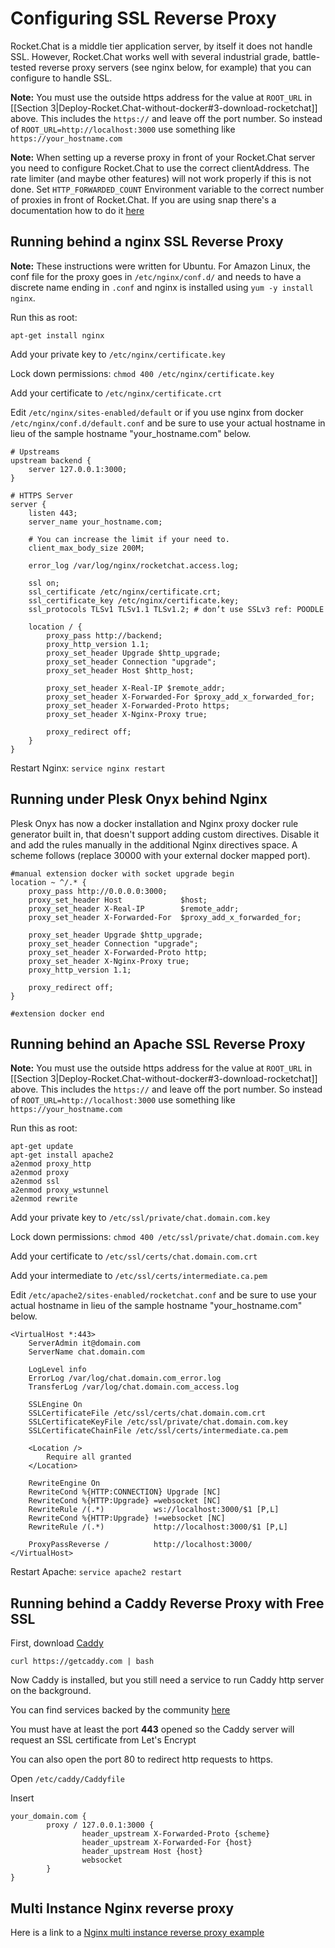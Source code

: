 # Configuring SSL Reverse Proxy

Rocket.Chat is a middle tier application server, by itself it does not handle SSL. However, Rocket.Chat works well with several industrial grade, battle-tested reverse proxy servers \(see nginx below, for example\) that you can configure to handle SSL.

**Note:** You must use the outside https address for the value at `ROOT_URL` in \[\[Section 3\|Deploy-Rocket.Chat-without-docker\#3-download-rocketchat\]\] above. This includes the `https://` and leave off the port number. So instead of `ROOT_URL=http://localhost:3000` use something like `https://your_hostname.com`

**Note:** When setting up a reverse proxy in front of your Rocket.Chat server you need to configure Rocket.Chat to use the correct clientAddress. The rate limiter \(and maybe other features\) will not work properly if this is not done. Set `HTTP_FORWARDED_COUNT` Environment variable to the correct number of proxies in front of Rocket.Chat. If you are using snap there's a documentation how to do it [here](https://docs.rocket.chat/installation/manual-installation/ubuntu/snaps/#how-do-i-change-other-environmental-variables-in-my-snap)

## Running behind a nginx SSL Reverse Proxy

**Note:** These instructions were written for Ubuntu. For Amazon Linux, the conf file for the proxy goes in `/etc/nginx/conf.d/` and needs to have a discrete name ending in `.conf` and nginx is installed using `yum -y install nginx`.

Run this as root:

```text
apt-get install nginx
```

Add your private key to `/etc/nginx/certificate.key`

Lock down permissions: `chmod 400 /etc/nginx/certificate.key`

Add your certificate to `/etc/nginx/certificate.crt`

Edit `/etc/nginx/sites-enabled/default` or if you use nginx from docker `/etc/nginx/conf.d/default.conf` and be sure to use your actual hostname in lieu of the sample hostname "your\_hostname.com" below.

```text
# Upstreams
upstream backend {
    server 127.0.0.1:3000;
}

# HTTPS Server
server {
    listen 443;
    server_name your_hostname.com;

    # You can increase the limit if your need to.
    client_max_body_size 200M;

    error_log /var/log/nginx/rocketchat.access.log;

    ssl on;
    ssl_certificate /etc/nginx/certificate.crt;
    ssl_certificate_key /etc/nginx/certificate.key;
    ssl_protocols TLSv1 TLSv1.1 TLSv1.2; # don’t use SSLv3 ref: POODLE

    location / {
        proxy_pass http://backend;
        proxy_http_version 1.1;
        proxy_set_header Upgrade $http_upgrade;
        proxy_set_header Connection "upgrade";
        proxy_set_header Host $http_host;

        proxy_set_header X-Real-IP $remote_addr;
        proxy_set_header X-Forwarded-For $proxy_add_x_forwarded_for;
        proxy_set_header X-Forwarded-Proto https;
        proxy_set_header X-Nginx-Proxy true;

        proxy_redirect off;
    }
}
```

Restart Nginx: `service nginx restart`

## Running under Plesk Onyx behind Nginx

Plesk Onyx has now a docker installation and Nginx proxy docker rule generator built in, that doesn't support adding custom directives. Disable it and add the rules manually in the additional Nginx directives space. A scheme follows \(replace 30000 with your external docker mapped port\).

```text
#manual extension docker with socket upgrade begin
location ~ ^/.* {
    proxy_pass http://0.0.0.0:3000;
    proxy_set_header Host             $host;
    proxy_set_header X-Real-IP        $remote_addr;
    proxy_set_header X-Forwarded-For  $proxy_add_x_forwarded_for;

    proxy_set_header Upgrade $http_upgrade;
    proxy_set_header Connection "upgrade";
    proxy_set_header X-Forwarded-Proto http;
    proxy_set_header X-Nginx-Proxy true;
    proxy_http_version 1.1;

    proxy_redirect off;
}

#extension docker end
```

## Running behind an Apache SSL Reverse Proxy

**Note:** You must use the outside https address for the value at `ROOT_URL` in \[\[Section 3\|Deploy-Rocket.Chat-without-docker\#3-download-rocketchat\]\] above. This includes the `https://` and leave off the port number. So instead of `ROOT_URL=http://localhost:3000` use something like `https://your_hostname.com`

Run this as root:

```text
apt-get update
apt-get install apache2
a2enmod proxy_http
a2enmod proxy
a2enmod ssl
a2enmod proxy_wstunnel
a2enmod rewrite
```

Add your private key to `/etc/ssl/private/chat.domain.com.key`

Lock down permissions: `chmod 400 /etc/ssl/private/chat.domain.com.key`

Add your certificate to `/etc/ssl/certs/chat.domain.com.crt`

Add your intermediate to `/etc/ssl/certs/intermediate.ca.pem`

Edit `/etc/apache2/sites-enabled/rocketchat.conf` and be sure to use your actual hostname in lieu of the sample hostname "your\_hostname.com" below.

```text
<VirtualHost *:443>
    ServerAdmin it@domain.com
    ServerName chat.domain.com

    LogLevel info
    ErrorLog /var/log/chat.domain.com_error.log
    TransferLog /var/log/chat.domain.com_access.log

    SSLEngine On
    SSLCertificateFile /etc/ssl/certs/chat.domain.com.crt
    SSLCertificateKeyFile /etc/ssl/private/chat.domain.com.key
    SSLCertificateChainFile /etc/ssl/certs/intermediate.ca.pem

    <Location />
        Require all granted
    </Location>

    RewriteEngine On
    RewriteCond %{HTTP:CONNECTION} Upgrade [NC]
    RewriteCond %{HTTP:Upgrade} =websocket [NC]
    RewriteRule /(.*)           ws://localhost:3000/$1 [P,L]
    RewriteCond %{HTTP:Upgrade} !=websocket [NC]
    RewriteRule /(.*)           http://localhost:3000/$1 [P,L]

    ProxyPassReverse /          http://localhost:3000/
</VirtualHost>
```

Restart Apache: `service apache2 restart`

## Running behind a Caddy Reverse Proxy with Free SSL

First, download [Caddy](https://caddyserver.com/)

`curl https://getcaddy.com | bash`

Now Caddy is installed, but you still need a service to run Caddy http server on the background.

You can find services backed by the community [here](https://github.com/mholt/caddy/tree/master/dist/init)

You must have at least the port **443** opened so the Caddy server will request an SSL certificate from Let's Encrypt

You can also open the port 80 to redirect http requests to https.

Open `/etc/caddy/Caddyfile`

Insert

```text
your_domain.com {
        proxy / 127.0.0.1:3000 {
                header_upstream X-Forwarded-Proto {scheme}
                header_upstream X-Forwarded-For {host}
                header_upstream Host {host}
                websocket
        }
}
```

## Multi Instance Nginx reverse proxy

Here is a link to a [Nginx multi instance reverse proxy example](multiple-instances-to-improve-performance.md)

